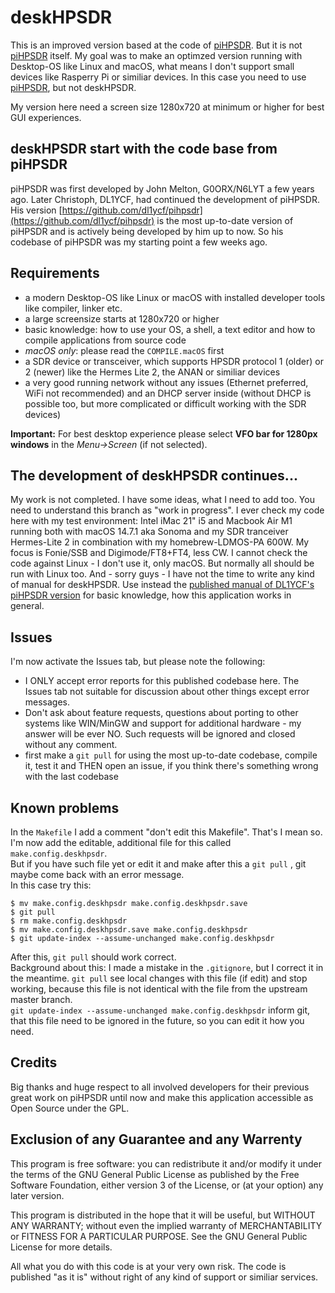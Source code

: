 # deskHPSDR

This is an improved version based at the code of [piHPSDR](https://github.com/dl1ycf/pihpsdr). But it is not [piHPSDR](https://github.com/dl1ycf/pihpsdr) itself. My goal was to make an optimzed version running with Desktop-OS like Linux and macOS, what means I don't support small devices like Rasperry Pi or similiar devices. In this case you need to use [piHPSDR](https://github.com/dl1ycf/pihpsdr), but not deskHPSDR.

My version here need a screen size 1280x720 at minimum or higher for best GUI experiences.

## deskHPSDR start with the code base from piHPSDR

piHPSDR was first developed by John Melton, G0ORX/N6LYT a few years ago. Later Christoph, DL1YCF, had continued the development of piHPSDR. His version [https://github.com/dl1ycf/pihpsdr](https://github.com/dl1ycf/pihpsdr) is the most up-to-date version of piHPSDR and  is actively being developed by him up to now. So his codebase of piHPSDR was my starting point a few weeks ago.

## Requirements

* a modern Desktop-OS like Linux or macOS with installed developer tools like compiler, linker etc.
* a large screensize starts at 1280x720 or higher
* basic knowledge: how to use your OS, a shell, a text editor and how to compile applications from source code
* *macOS only*: please read the ```COMPILE.macOS``` first
* a SDR device or transceiver, which supports HPSDR protocol 1 (older) or 2 (newer) like the Hermes Lite 2, the ANAN or similiar devices
* a very good running network without any issues (Ethernet preferred, WiFi not recommended) and an DHCP server inside (without DHCP is possible too, but more complicated or difficult working with the SDR devices)

**Important:** For best desktop experience please select **VFO bar for 1280px windows** in the *Menu->Screen* (if not selected).

## The development of deskHPSDR continues...

My work is not completed. I have some ideas, what I need to add too. You need to understand this branch as "work in progress". I ever check my code here with my test environment: Intel iMac 21" i5 and Macbook Air M1 running both with macOS 14.7.1 aka Sonoma and my SDR tranceiver Hermes-Lite 2 in combination with my homebrew-LDMOS-PA 600W. My focus is Fonie/SSB and Digimode/FT8+FT4, less CW. I cannot check the code against Linux - I don't use it, only macOS. But normally all should be run with Linux too. And - sorry guys - I have not the time to write any kind of manual for deskHPSDR. Use instead the [published manual of DL1YCF's piHPSDR version](https://github.com/dl1ycf/pihpsdr/releases/download/current/piHPSDR-Manual.pdf) for basic knowledge, how this application works in general.

## Issues

I'm now activate the Issues tab, but please note the following:<br>
- I ONLY accept error reports for this published codebase here. The Issues tab not suitable for discussion about other things except error messages.<br>
- Don't ask about feature requests, questions about porting to other systems like WIN/MinGW and support for additional hardware - my answer will be ever NO. Such requests will be ignored and closed without any comment.<br>
- first make a ```git pull``` for using the most up-to-date codebase, compile it, test it and THEN open an issue, if you think there's something wrong with the last codebase<br>

## Known problems

In the ```Makefile``` I add a comment "don't edit this Makefile". That's I mean so. I'm now add the editable, additional file for this called ```make.config.deskhpsdr```.<br>
But if you have such file yet or edit it and make after this a ```git pull``` , git maybe come back with an error message.<br>
 In this case try this:<br>
```
$ mv make.config.deskhpsdr make.config.deskhpsdr.save
$ git pull
$ rm make.config.deskhpsdr
$ mv make.config.deskhpsdr.save make.config.deskhpsdr
$ git update-index --assume-unchanged make.config.deskhpsdr
```
After this, ```git pull``` should work correct.<br>
Background about this: I made a mistake in the ```.gitignore```, but I correct it in the meantime. ```git pull``` see local changes with this file (if edit) and stop working, because this file is not identical with the file from the upstream master branch.<br>
```git update-index --assume-unchanged make.config.deskhpsdr``` inform git, that this file need to be ignored in the future, so you can edit it how you need.

## Credits

Big thanks and huge respect to all involved developers for their previous great work on piHPSDR until now and make this application accessible as Open Source under the GPL.

## Exclusion of any Guarantee and any Warrenty

This program is free software: you can redistribute it and/or modify it under the terms of the GNU General Public License as published by the Free Software Foundation, either version 3 of the License, or (at your option) any later version.

This program is distributed in the hope that it will be useful, but WITHOUT ANY WARRANTY; without even the implied warranty of MERCHANTABILITY or FITNESS FOR A PARTICULAR PURPOSE.  See the GNU General Public License for more details.

All what you do with this code is at your very own risk. The code is published "as it is" without right of any kind of support or similiar services.
